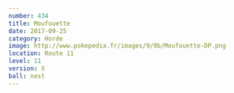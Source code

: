 ```yaml
---
number: 434
title: Moufouette
date: 2017-09-25
category: Horde
image: http://www.pokepedia.fr/images/9/9b/Moufouette-DP.png
location: Route 11
level: 11
version: X
ball: nest
---
```

